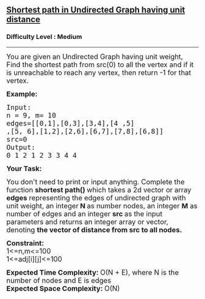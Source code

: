 <h2><a href="https://practice.geeksforgeeks.org/problems/shortest-path-in-undirected-graph-having-unit-distance/1?utm_source=youtube&utm_medium=collab_striver_ytdescription&utm_campaign=shortest-path-in-undirected-graph-having-unit-distance">Shortest path in Undirected Graph having unit distance</a></h2><h3>Difficulty Level : Medium</h3><hr><div class="problems_problem_content__Xm_eO"><p><span style="font-size:18px">You are given an Undirected Graph having unit weight, Find the shortest path from src(0) to all the vertex and if it is unreachable to reach any vertex, then return -1 for that vertex.</span></p>

<p><span style="font-size:18px"><strong>Example:</strong></span></p>

<pre><span style="font-size:18px">Input:
n = 9, m= 10
edges=[[0,1],[0,3],[3,4],[4 ,5]
,[5, 6],[1,2],[2,6],[6,7],[7,8],[6,8]] 
src=0
Output:
0 1 2 1 2 3 3 4 4</span>
</pre>

<p><span style="font-size:18px"><strong>Your Task:</strong></span></p>

<p><span style="font-size:18px">You don't need to print or input anything. Complete the function <strong>shortest path()&nbsp;</strong>which takes a 2d vector or array <strong>edges</strong> representing the edges of undirected graph with unit weight, an&nbsp;integer<strong> N </strong>as number nodes, an integer <strong>M</strong> as number of edges&nbsp;and an integer <strong>src&nbsp;</strong>as the input parameters and returns an integer array or vector, denoting&nbsp;<strong>the vector of distance from src to all nodes.</strong></span></p>

<p><span style="font-size:18px"><strong>Constraint:</strong><br>
1&lt;=n,m&lt;=100<br>
1&lt;=adj[i][j]&lt;=100</span></p>

<p><span style="font-size:18px"><strong>Expected Time Complexity: </strong>O(N + E), where N is the number of nodes and E is edges</span><br>
<span style="font-size:18px"><strong>Expected Space Complexity: </strong>O(N)</span></p>
</div>